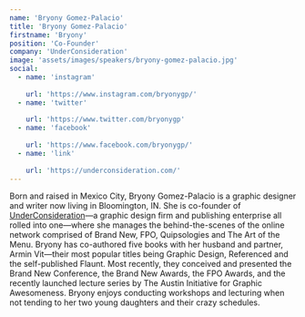```yaml
---
name: 'Bryony Gomez-Palacio'
title: 'Bryony Gomez-Palacio'
firstname: 'Bryony'
position: 'Co-Founder'
company: 'UnderConsideration'
image: 'assets/images/speakers/bryony-gomez-palacio.jpg'
social:
  - name: 'instagram'
    
    url: 'https://www.instagram.com/bryonygp/'
  - name: 'twitter'
    
    url: 'https://www.twitter.com/bryonygp'
  - name: 'facebook'
    
    url: 'https://www.facebook.com/bryonygp/'
  - name: 'link'
    
    url: 'https://underconsideration.com/'
---
```


Born and raised in Mexico City, Bryony Gomez-Palacio is a graphic designer and writer now living in Bloomington, IN. She is co-founder of <a href="https://underconsideration.com/" target="_blank" rel="noopener">UnderConsideration</a>—a graphic design firm and publishing enterprise all rolled into one—where she manages the behind-the-scenes of the online network comprised of Brand New, FPO, Quipsologies and The Art of the Menu. Bryony has co-authored five books with her husband and partner, Armin Vit—their most popular titles being Graphic Design, Referenced and the self-published Flaunt. Most recently, they conceived and presented the Brand New Conference, the Brand New Awards, the FPO Awards, and the recently launched lecture series by The Austin Initiative for Graphic Awesomeness. Bryony enjoys conducting workshops and lecturing when not tending to her two young daughters and their crazy schedules.

